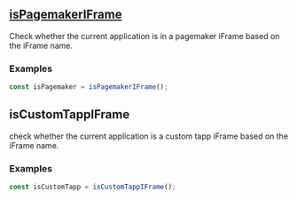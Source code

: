 ## [isPagemakerIFrame](src/functions/isPagemakerIFrame.ts)
Check whether the current application is in a pagemaker iFrame based on the iFrame name.

### Examples
```javascript
const isPagemaker = isPagemakerIFrame();
```

## isCustomTappIFrame
check whether the current application is a custom tapp iFrame based on the iFrame name.

### Examples
```javascript
const isCustomTapp = isCustomTappIFrame();
```
